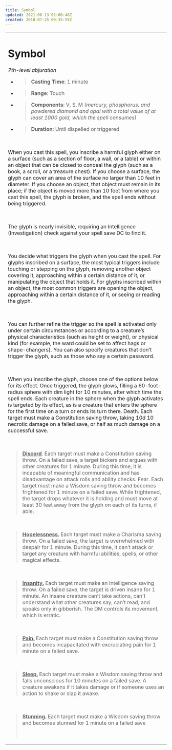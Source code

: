 ```yaml
---
title: Symbol
updated: 2021-06-13 02:00:46Z
created: 2018-07-25 00:35:59Z
---
```


<table><tbody><tr class="odd"><td><h1 id="symbol"><strong>Symbol</strong></h1><p><em>7th-level abjuration</em></p><ul><li><blockquote><p><strong>Casting Time</strong>: 1 minute</p></blockquote></li><li><blockquote><p><strong>Range</strong>: Touch</p></blockquote></li><li><blockquote><p><strong>Components</strong>: V, S, M <em>(mercury, phosphorus, and powdered diamond and opal with a total value of at least 1000 gold, which the spell consumes)</em></p></blockquote></li><li><blockquote><p><strong>Duration</strong>: Until dispelled or triggered</p></blockquote></li></ul><p> </p><p>When you cast this spell, you inscribe a harmful glyph either on a surface (such as a section of floor, a wall, or a table) or within an object that can be closed to conceal the glyph (such as a book, a scroll, or a treasure chest). If you choose a surface, the glyph can cover an area of the surface no larger than 10 feet in diameter. If you choose an object, that object must remain in its place; if the object is moved more than 10 feet from where you cast this spell, the glyph is broken, and the spell ends without being triggered.</p><p> </p><p>The glyph is nearly invisible, requiring an Intelligence (Investigation) check against your spell save DC to find it.</p><p> </p><p>You decide what triggers the glyph when you cast the spell. For glyphs inscribed on a surface, the most typical triggers include touching or stepping on the glyph, removing another object covering it, approaching within a certain distance of it, or manipulating the object that holds it. For glyphs inscribed within an object, the most common triggers are opening the object, approaching within a certain distance of it, or seeing or reading the glyph.</p><p> </p><p>You can further refine the trigger so the spell is activated only under certain circumstances or according to a creature’s physical characteristics (such as height or weight), or physical kind (for example, the ward could be set to affect hags or shape-changers). You can also specify creatures that don’t trigger the glyph, such as those who say a certain password.</p><p> </p><p>When you inscribe the glyph, choose one of the options below for its effect. Once triggered, the glyph glows, filling a 60-foot-radius sphere with dim light for 10 minutes, after which time the spell ends. Each creature in the sphere when the glyph activates is targeted by its effect, as is a creature that enters the sphere for the first time on a turn or ends its turn there. Death. Each target must make a Constitution saving throw, taking 10d 10 necrotic damage on a failed save, or half as much damage on a successful save.</p><p> </p><blockquote><p><strong><u>Discord</u></strong>. Each target must make a Constitution saving throw. On a failed save, a target bickers and argues with other creatures for 1 minute. During this time, it is incapable of meaningful communication and has disadvantage on attack rolls and ability checks. Fear. Each target must make a Wisdom saving throw and becomes frightened for 1 minute on a failed save. While frightened, the target drops whatever it is holding and must move at least 30 feet away from the glyph on each of its turns, if able.</p></blockquote><p> </p><blockquote><p><strong><u>Hopelessness.</u></strong> Each target must make a Charisma saving throw. On a failed save, the target is overwhelmed with despair for 1 minute. During this time, it can’t attack or target any creature with harmful abilities, spells, or other magical effects.</p></blockquote><p> </p><blockquote><p><strong><u>Insanity.</u></strong> Each target must make an Intelligence saving throw. On a failed save, the target is driven insane for 1 minute. An insane creature can’t take actions, can't understand what other creatures say, can’t read, and speaks only in gibberish. The DM controls its movement, which is erratic.</p></blockquote><p> </p><blockquote><p><strong><u>Pain.</u></strong> Each target must make a Constitution saving throw and becomes incapacitated with excruciating pain for 1 minute on a failed save.</p></blockquote><p> </p><blockquote><p><strong><u>Sleep.</u></strong> Each target must make a Wisdom saving throw and falls unconscious for 10 minutes on a failed save. A creature awakens if it takes damage or if someone uses an action to shake or slap it awake.</p></blockquote><p> </p><blockquote><p><strong><u>Stunning.</u></strong> Each target must make a Wisdom saving throw and becomes stunned for 1 minute on a failed save</p><p> </p></blockquote></td></tr></tbody></table>